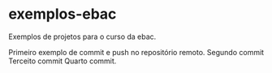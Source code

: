 # exemplos-ebac
Exemplos de projetos para o curso da ebac.

Primeiro exemplo de commit e push no repositório remoto.
Segundo commit
Terceito commit
Quarto commit.